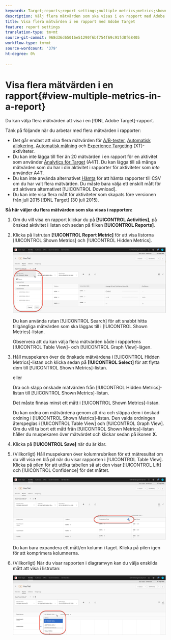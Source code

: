 ```yaml
---
keywords: Target;reports;report settings;multiple metrics;metrics;shown metrics;hidden metrics
description: Välj flera mätvärden som ska visas i en rapport med Adobe Target.
title: Visa flera mätvärden i en rapport med Adobe Target
feature: report settings
translation-type: tm+mt
source-git-commit: 968d36d65016e51290f6bf754f69c91fd8f68405
workflow-type: tm+mt
source-wordcount: '379'
ht-degree: 0%

---
```



# Visa flera mätvärden i en rapport{#view-multiple-metrics-in-a-report}

Du kan välja flera mätvärden att visa i en [!DNL Adobe Target]-rapport.

Tänk på följande när du arbetar med flera mätvärden i rapporter:

* Det går endast att visa flera mätvärden för [A/B-tester](/help/c-activities/t-test-ab/test-ab.md), [Automatisk allokering](/help/c-activities/automated-traffic-allocation/automated-traffic-allocation.md), [Automatisk målning](/help/c-activities/auto-target/auto-target-to-optimize.md) och [Experience Targeting](/help/c-activities/t-experience-target/experience-target.md) (XT)-aktiviteter.
* Du kan inte lägga till fler än 20 mätvärden i en rapport för en aktivitet som använder [Analytics för Target](/help/c-integrating-target-with-mac/a4t/a4t.md) (A4T). Du kan lägga till så många mätvärden som du har i din aktivitet i rapporter för aktiviteter som *inte* använder A4T.
* Du kan inte använda alternativet [Hämta](/help/c-reports/downloading-data-in-csv-file.md) för att hämta rapporter till CSV om du har valt flera mätvärden. Du måste bara välja ett enskilt mått för att aktivera alternativet [!UICONTROL Download].
* Du kan inte visa flera mått för aktiviteter som skapats före versionen från juli 2015 [!DNL Target] (30 juli 2015).

**Så här väljer du flera mätvärden som ska visas i rapporten:**

1. Om du vill visa en rapport klickar du på **[!UICONTROL Activities]**, på önskad aktivitet i listan och sedan på fliken **[!UICONTROL Reports]**.
1. Klicka på listrutan **[!UICONTROL Report Metric]** för att visa listorna [!UICONTROL Shown Metrics] och [!UICONTROL Hidden Metrics].

   ![](assets/multiple_metrics.png)

   Du kan använda rutan [!UICONTROL Search] för att snabbt hitta tillgängliga mätvärden som ska läggas till i [!UICONTROL Shown Metrics]-listan.

   Observera att du kan välja flera mätvärden både i rapportens [!UICONTROL Table View]- och [!UICONTROL Graph View]-lägen.

1. Håll muspekaren över de önskade mätvärdena i [!UICONTROL Hidden Metrics]-listan och klicka sedan på **[!UICONTROL Select]** för att flytta dem till [!UICONTROL Shown Metrics]-listan.

   eller

   Dra och släpp önskade mätvärden från [!UICONTROL Hidden Metrics]-listan till [!UICONTROL Shown Metrics]-listan.

   Det måste finnas minst ett mått i [!UICONTROL Shown Metrics]-listan.

   Du kan ordna om mätvärdena genom att dra och släppa dem i önskad ordning i [!UICONTROL Shown Metrics]-listan. Den valda ordningen återspeglas i [!UICONTROL Table View] och [!UICONTROL Graph View]. Om du vill ta bort ett mått från [!UICONTROL Shown Metrics]-listan håller du muspekaren över mätvärdet och klickar sedan på ikonen **X**.

1. Klicka på **[!UICONTROL Save]** när du är klar.
1. (Villkorligt) Håll muspekaren över kolumnrubriken för ett mätresultat om du vill visa en blå pil när du visar rapporten i [!UICONTROL Table View]. Klicka på pilen för att utöka tabellen så att den visar [!UICONTROL Lift] och [!UICONTROL Confidence] för det måttet.

   ![](assets/multiple_metrics_table.png)

   Du kan bara expandera ett mått/en kolumn i taget. Klicka på pilen igen för att komprimera kolumnerna.

1. (Villkorligt) När du visar rapporten i diagramvyn kan du välja enskilda mått att visa i listrutan:

   ![](assets/multiple_metrics_graph.png)

